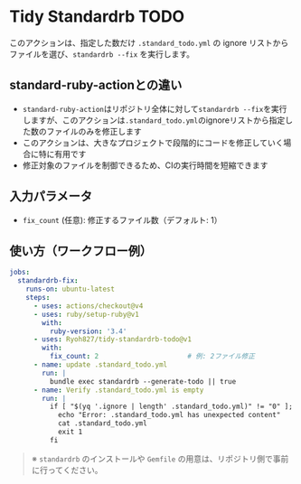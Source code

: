 # Tidy Standardrb TODO

このアクションは、指定した数だけ `.standard_todo.yml` の ignore リストからファイルを選び、`standardrb --fix` を実行します。

## standard-ruby-actionとの違い

- `standard-ruby-action`はリポジトリ全体に対して`standardrb --fix`を実行しますが、このアクションは`.standard_todo.yml`のignoreリストから指定した数のファイルのみを修正します
- このアクションは、大きなプロジェクトで段階的にコードを修正していく場合に特に有用です
- 修正対象のファイルを制御できるため、CIの実行時間を短縮できます

## 入力パラメータ
- `fix_count` (任意): 修正するファイル数（デフォルト: 1）

## 使い方（ワークフロー例）

```yaml
jobs:
  standardrb-fix:
    runs-on: ubuntu-latest
    steps:
      - uses: actions/checkout@v4
      - uses: ruby/setup-ruby@v1
        with:
          ruby-version: '3.4'
      - uses: Ryoh827/tidy-standardrb-todo@v1
        with:
          fix_count: 2                      # 例: 2ファイル修正
      - name: update .standard_todo.yml
        run: |
          bundle exec standardrb --generate-todo || true
      - name: Verify .standard_todo.yml is empty
        run: |
          if [ "$(yq '.ignore | length' .standard_todo.yml)" != "0" ]; then
            echo "Error: .standard_todo.yml has unexpected content"
            cat .standard_todo.yml
            exit 1
          fi
```

> ※ `standardrb` のインストールや `Gemfile` の用意は、リポジトリ側で事前に行ってください。
